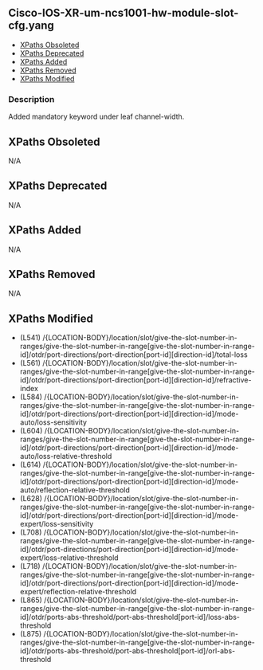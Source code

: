 ## Cisco-IOS-XR-um-ncs1001-hw-module-slot-cfg.yang

- [XPaths Obsoleted](#xpaths-obsoleted)
- [XPaths Deprecated](#xpaths-deprecated)
- [XPaths Added](#xpaths-added)
- [XPaths Removed](#xpaths-removed)
- [XPaths Modified](#xpaths-modified)

### Description

Added mandatory keyword under leaf channel-width.

## XPaths Obsoleted

N/A

## XPaths Deprecated

N/A

## XPaths Added

N/A

## XPaths Removed

N/A

## XPaths Modified

- (L541)	/{LOCATION-BODY}/location/slot/give-the-slot-number-in-ranges/give-the-slot-number-in-range[give-the-slot-number-in-range-id]/otdr/port-directions/port-direction[port-id][direction-id]/total-loss
- (L561)	/{LOCATION-BODY}/location/slot/give-the-slot-number-in-ranges/give-the-slot-number-in-range[give-the-slot-number-in-range-id]/otdr/port-directions/port-direction[port-id][direction-id]/refractive-index
- (L584)	/{LOCATION-BODY}/location/slot/give-the-slot-number-in-ranges/give-the-slot-number-in-range[give-the-slot-number-in-range-id]/otdr/port-directions/port-direction[port-id][direction-id]/mode-auto/loss-sensitivity
- (L604)	/{LOCATION-BODY}/location/slot/give-the-slot-number-in-ranges/give-the-slot-number-in-range[give-the-slot-number-in-range-id]/otdr/port-directions/port-direction[port-id][direction-id]/mode-auto/loss-relative-threshold
- (L614)	/{LOCATION-BODY}/location/slot/give-the-slot-number-in-ranges/give-the-slot-number-in-range[give-the-slot-number-in-range-id]/otdr/port-directions/port-direction[port-id][direction-id]/mode-auto/reflection-relative-threshold
- (L628)	/{LOCATION-BODY}/location/slot/give-the-slot-number-in-ranges/give-the-slot-number-in-range[give-the-slot-number-in-range-id]/otdr/port-directions/port-direction[port-id][direction-id]/mode-expert/loss-sensitivity
- (L708)	/{LOCATION-BODY}/location/slot/give-the-slot-number-in-ranges/give-the-slot-number-in-range[give-the-slot-number-in-range-id]/otdr/port-directions/port-direction[port-id][direction-id]/mode-expert/loss-relative-threshold
- (L718)	/{LOCATION-BODY}/location/slot/give-the-slot-number-in-ranges/give-the-slot-number-in-range[give-the-slot-number-in-range-id]/otdr/port-directions/port-direction[port-id][direction-id]/mode-expert/reflection-relative-threshold
- (L865)	/{LOCATION-BODY}/location/slot/give-the-slot-number-in-ranges/give-the-slot-number-in-range[give-the-slot-number-in-range-id]/otdr/ports-abs-threshold/port-abs-threshold[port-id]/loss-abs-threshold
- (L875)	/{LOCATION-BODY}/location/slot/give-the-slot-number-in-ranges/give-the-slot-number-in-range[give-the-slot-number-in-range-id]/otdr/ports-abs-threshold/port-abs-threshold[port-id]/orl-abs-threshold

